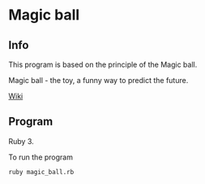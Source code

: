 # Magic ball
## Info
This program is based on the principle of the Magic ball.

Magic ball - the toy, a funny way to predict the future.

[Wiki](https://ru.wikipedia.org/wiki/Magic_8_ball)

## Program
Ruby 3.

To run the program

```
ruby magic_ball.rb
```
